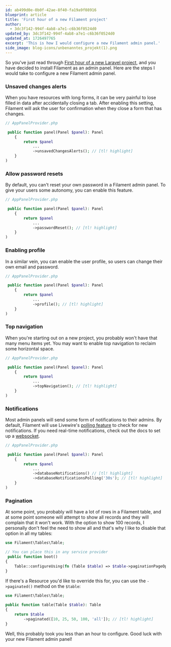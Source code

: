 ```yaml
---
id: ab499d0e-0b0f-42ae-8f40-fa19a9f08916
blueprint: article
title: 'First hour of a new Filament project'
author:
  - 3dc3f142-994f-4ab8-a7e1-c6b36f0524d0
updated_by: 3dc3f142-994f-4ab8-a7e1-c6b36f0524d0
updated_at: 1726497765
excerpt: 'This is how I would configure a new Filament admin panel.'
side_image: blog-icons/unbenanntes_projekt(1).png
---
```

So you've just read through [First hour of a new Laravel project](https://alies.dev/articles/laravel-first-hour-setup/), and you have decided to install Filament as an admin panel. Here are the steps I would take to configure a new Filament admin panel.

### Unsaved changes alerts
When you have resources with long forms, it can be very painful to lose filled in data after accidentally closing a tab. After enabling this setting, Filament will ask the user for confirmation when they close a form that has changes.
```php
// AppPanelProvider.php

 public function panel(Panel $panel): Panel
    {
        return $panel
        	...
        	->unsavedChangesAlerts(); // [tl! highlight]
    }
)
```


### Allow password resets
By default, you can't reset your own password in a Filament admin panel. To give your users some autonomy, you can enable this feature.
```php
// AppPanelProvider.php

 public function panel(Panel $panel): Panel
    {
        return $panel
        	...
        	->passwordReset(); // [tl! highlight]
    }
)
```

### Enabling profile
In a similar vein, you can enable the user profile, so users can change their own email and password.
```php
// AppPanelProvider.php

 public function panel(Panel $panel): Panel
    {
        return $panel
        	...
        	->profile(); // [tl! highlight]
    }
)
```

### Top navigation
When you're starting out on a new project, you probably won't have that many menu items yet. You may want to enable top navigation to reclaim some horizontal space.
```php
// AppPanelProvider.php

 public function panel(Panel $panel): Panel
    {
        return $panel
        	...
        	->topNavigation(); // [tl! highlight]
    }
)
```

### Notifications
Most admin panels will send some form of notifications to their admins. By default, Filament will use Livewire's [polling feature](https://livewire.laravel.com/docs/wire-poll) to check for new notifications. If you need real-time notifications, check out the docs to set up a [websocket](https://filamentphp.com/docs/3.x/panels/notifications#setting-up-websockets-in-a-panel).
```php
// AppPanelProvider.php

 public function panel(Panel $panel): Panel
    {
        return $panel
        	...
            ->databaseNotifications() // [tl! highlight]
            ->databaseNotificationsPolling('30s'); // [tl! highlight]
    }
)
```

### Pagination
At some point, you probably will have a lot of rows in a Filament table, and at some point someone will attempt to show all records and they will complain that it won't work. With the option to show 100 records, I personally don't feel the need to show all and that's why I like to disable that option in all my tables:
```php
use Filament\Tables\Table;

// You can place this in any service provider
 public function boot()
{
    Table::configureUsing(fn (Table $table) => $table->paginationPageOptions([10, 25, 50, 100])); // [tl! highlight]
}

```

If there's a Resource you'd like to override this for, you can use the `->paginated()` method on the `$table`:
```php
use Filament\Tables\Table;
 
public function table(Table $table): Table
{
    return $table
        ->paginated([10, 25, 50, 100, 'all']); // [tl! highlight]
}
```

Well, this probably took you less than an hour to configure. Good luck with your new Filament admin panel!